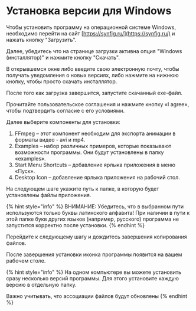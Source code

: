# Установка версии для Windows

Чтобы установить программу на операционной системе Windows, необходимо перейти на сайт [https://synfig.ru/](https://synfig.ru/) и нажать кнопку "Загрузить".&#x20;

Далее, убедитесь что на странице загрузки активна опция "Windows (инсталлятор)" и нажмите кнопку "Скачать".

В открывшемся окне либо введите свою электронную почту, чтобы получать уведомления о новых версиях, либо нажмите на нижнюю кнопку, чтобы просто скачать инсталлятор.

После того как загрузка завершится, запустите скачанный exe-файл.

Прочитайте пользовательское соглашения и нажмите кнопку «I agree», чтобы подтвердить согласие с его условиями.

Далее выберите компоненты для установки:

1. FFmpeg – этот компонент необходим для экспорта анимации в форматы видео - avi и mp4.
2. Examples – набор различных примеров, которые показывают возможности программы. Они будут установлены в папку «examples».
3. Start Menu Shortcuts – добавление ярлыка приложения в меню «Пуск».
4. Desktop Icon – добавление ярлыка приложения на рабочий стол.

На следующем шаге укажите путь к папке, в которую будет установлены файлы приложения.

{% hint style="info" %}
ВНИМАНИЕ: Убедитесь, что в выбранном пути используются только буквы латинского алфавита! При наличии в пути к этой папке букв других языков (например, русского) программа не запустится корректно после установки.
{% endhint %}

Перейдите к следующему шагу и дождитесь завершения копирования файлов.

После завершения установки иконка программы появится на вашем рабочем столе.

{% hint style="info" %}
На одном компьютере вы можете установить сразу несколько версий программы. Для этого установите каждую версию в отдельную папку.

Важно учитывать, что ассоциации файлов будут обновлены
{% endhint %}
